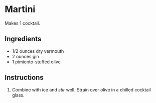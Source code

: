 # Martini

Makes 1 cocktail.

## Ingredients

- 1/2 ounces dry vermouth
- 2 ounces gin
- 1 pimiento-stuffed olive

## Instructions

1. Combine with ice and *stir* well. Strain over olive in a chilled cocktail glass.
